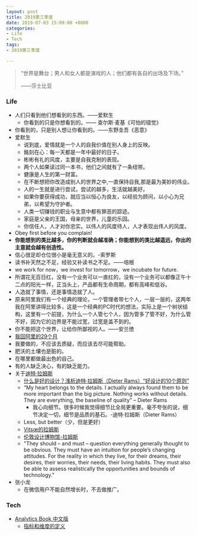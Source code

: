 ```yaml
---
layout: post
title: 2019第三季度
date: 2019-07-03 15:09:00 +0800
categories:
- Life
- Tech
tags:
- 2019第三季度

---
```


<blockquote class="blockquote-center">
<p>“世界是舞台；男人和女人都是演戏的人；他们都有各自的出场及下场。”</p>
<p>——莎士比亚</p>
</blockquote>



### Life

- 人们只看到他们想看到的东西。——爱默生
  - 你看到的只是你想看到的。—— 查尔斯·麦基《可怕的错觉》
- 你看到的，只是别人想让你看到的。——东野圭吾《恶意》
- 爱默生
  - 说到底，爱情就是一个人的自我价值在别人身上的反映。
  - 銘刻在心：每一天都是一年中最好的日子。
  - 彬彬有礼的风度，主要是自我克制的表现。
  - 两个人如果读过同一本书，他们之间就有了一条纽带。
  - 健康是人生的第一财富。
  - 在不断想把你改造成别人的世界之中,一直保持自我,那是最为美妙的伟业。
  - 人的一生就是进行尝试，尝试的越多，生活就越美好。
  - 如果你要获得成功，就应当以恒心为良友，以经验为顾问，以小心为兄弟，以希望为守护者。
  - 人类一切赚钱的职业与生意中都有罪恶的踪迹。
  - 家庭是父亲的王国，母亲的世界，儿童的乐园。
  - 你信任人，人才对你忠实。以伟人的风度待人，人才表现出伟人的风度。
- Obey first before you complain!
- **你能想到的类比越多，你的判断就会越准确；你能想到的类比越遥远，你出的主意就会越有创造性。**
- 信心很足却仓位很小是毫无意义的。-索罗斯
- 读书补天然之不足，经验又补读书之不足。——培根
- we work for now，we invest for tomorrow，we incubate for future.
- 所谓花无百日红，没有一个业务可以一直红的，没有一个业务可以都像正午十二点的阳光一样，正当头上，产品都有生命周期，都有高峰和低谷。
- 人造就了事情，还是事情造就了人。
- 原来阿里我们有一个经典的理论，一个管理者带七个人，一层一层的，这两年我在阿里讲得比较多，这是一个经典的PC时代的想法，实际上是一个树状结构，这里有一个前提，为什么一个人管七个人，因为管多了管不好，为什么管不好，因为它的边界是不能过宽，过宽是盖不到的。
- 你不能把这个世界，让给你所鄙视的人。——安兰徳
- [我回阿里的29个月](https://zhuanlan.zhihu.com/p/25146682)
- 我要做的，不应该去质疑，而应该去尽可能帮助。
- 肥沃的土壤也是脏的。
- 在哪里都做最出色的自己。
- 有的人缺乏决心，有的缺乏能力。
- 关于[迪特·拉姆斯](https://zh.wikipedia.org/zh/%E8%BF%AA%E7%89%B9%C2%B7%E6%8B%89%E5%A7%86%E6%96%AF)
	- [什么是好的设计？浅析迪特·拉姆斯（Dieter Rams）“好设计的10个原则”](https://zhuanlan.zhihu.com/p/33158758)
	- “My heart belongs to the details. I actually always found them to be more important than the big picture. Nothing works without details. They are everything, the baseline of quality” – Dieter Rams
		- 我心向细节。很多时候我觉得细节比全局更重要。毫不夸张的说，细节决定一切，细节是品质的基石。-迪特·拉姆斯（Dieter Rams）
	- Less, but better（少，但是更好）
	- [Vitsœ的拉姆斯](https://www.vitsoe.com/gb/about/dieter-rams)
	- [伦敦设计博物馆-拉姆斯](https://designmuseum.org/designers/dieter-rams)
	- "They should – and must – question everything generally thought to be obvious. They must have an intuition for people’s changing attitudes. For the reality in which they live, for their dreams, their desires, their worries, their needs, their living habits. They must also be able to assess realistically the opportunities and bounds of technology."
- 张小龙
	- 在微信用户不能自然增长时，不去做推广。



### Tech

- [Analytics Book 中文版](http://cn.analyticsbook.org/)
	- [指标和维度的定义](http://cn.analyticsbook.org/definitions-of-metrics-and-dimensions/)

